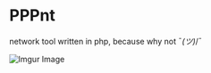 # PPPnt
network tool written in php, because why not ¯_(ツ)_/¯

![Imgur Image](https://imgur.com/rrtRAwt.png)
